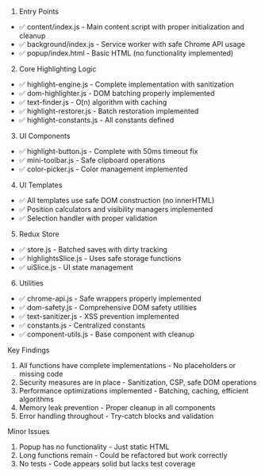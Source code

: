 1. Entry Points

- ✅ content/index.js - Main content script with proper initialization and cleanup
- ✅ background/index.js - Service worker with safe Chrome API usage
- ✅ popup/index.html - Basic HTML (no functionality implemented)

2. Core Highlighting Logic

- ✅ highlight-engine.js - Complete implementation with sanitization
- ✅ dom-highlighter.js - DOM batching properly implemented
- ✅ text-finder.js - O(n) algorithm with caching
- ✅ highlight-restorer.js - Batch restoration implemented
- ✅ highlight-constants.js - All constants defined

3. UI Components

- ✅ highlight-button.js - Complete with 50ms timeout fix
- ✅ mini-toolbar.js - Safe clipboard operations
- ✅ color-picker.js - Color management implemented

4. UI Templates

- ✅ All templates use safe DOM construction (no innerHTML)
- ✅ Position calculators and visibility managers implemented
- ✅ Selection handler with proper validation

5. Redux Store

- ✅ store.js - Batched saves with dirty tracking
- ✅ highlightsSlice.js - Uses safe storage functions
- ✅ uiSlice.js - UI state management

6. Utilities

- ✅ chrome-api.js - Safe wrappers properly implemented
- ✅ dom-safety.js - Comprehensive DOM safety utilities
- ✅ text-sanitizer.js - XSS prevention implemented
- ✅ constants.js - Centralized constants
- ✅ component-utils.js - Base component with cleanup

Key Findings

1. All functions have complete implementations - No placeholders or missing code
2. Security measures are in place - Sanitization, CSP, safe DOM operations
3. Performance optimizations implemented - Batching, caching, efficient algorithms
4. Memory leak prevention - Proper cleanup in all components
5. Error handling throughout - Try-catch blocks and validation

Minor Issues

1. Popup has no functionality - Just static HTML
2. Long functions remain - Could be refactored but work correctly
3. No tests - Code appears solid but lacks test coverage